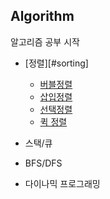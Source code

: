 ## Algorithm

알고리즘 공부 시작

* [정렬][#sorting]
  * [버블정렬](#bubble_sort.cpp)
  * [삽입정렬](insertion_sort.cpp)
  * [선택정렬](#selection_sort.cpp)
  * [퀵 정렬](#quick_sort.cpp)

* 스택/큐
* BFS/DFS
* 다이나믹 프로그래밍
